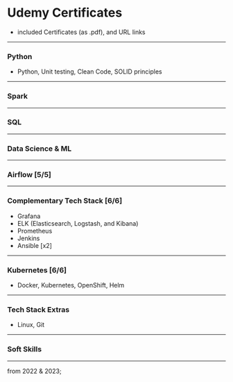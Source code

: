 # Udemy Certificates

- included Certificates (as .pdf), and URL links

-------------------------------------------------------
### Python
- Python, Unit testing, Clean Code, SOLID principles

-------------------------------------------------------
### Spark

-------------------------------------------------------
### SQL

-------------------------------------------------------
### Data Science & ML

-------------------------------------------------------
### Airflow [5/5]

-------------------------------------------------------
### Complementary Tech Stack [6/6]
- Grafana
- ELK (Elasticsearch, Logstash, and Kibana)
- Prometheus
- Jenkins
- Ansible [x2]

-------------------------------------------------------
### Kubernetes [6/6]
- Docker, Kubernetes, OpenShift, Helm

-------------------------------------------------------
### Tech Stack Extras
- Linux, Git

-------------------------------------------------------
### Soft Skills

-------------------------------------------------------

from 2022 & 2023;
